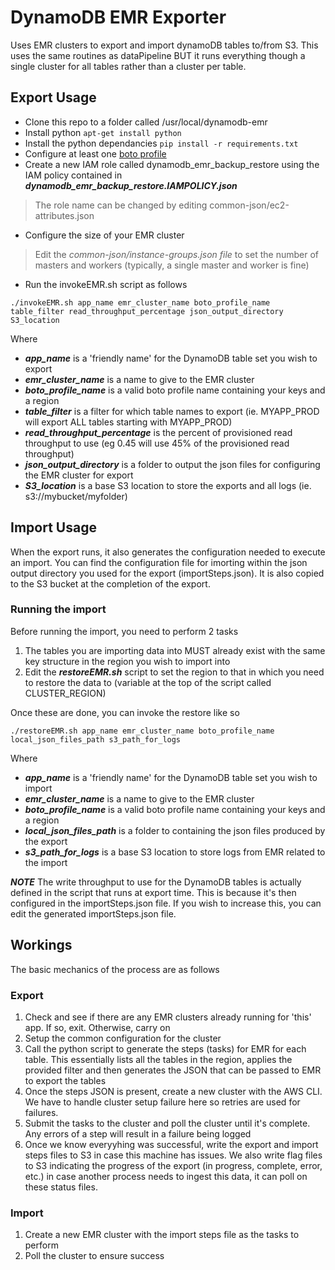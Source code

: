 # DynamoDB EMR Exporter
Uses EMR clusters to export and import dynamoDB tables to/from S3.  This uses the same routines as dataPipeline BUT it runs everything though a single cluster for all tables rather than a cluster per table.

## Export Usage

* Clone this repo to a folder called /usr/local/dynamodb-emr
* Install python
``` apt-get install python ```
 * Install the python dependancies
``` pip install -r requirements.txt ```
* Configure at least one [boto profile](http://boto.cloudhackers.com/en/latest/boto_config_tut.html)
* Create a new IAM role called dynamodb_emr_backup_restore using the IAM policy contained in _**dynamodb_emr_backup_restore.IAMPOLICY.json**_

>The role name can be changed by editing common-json/ec2-attributes.json

* Configure the size of your EMR cluster
 
>Edit the *common-json/instance-groups.json file* to set the number of masters and workers (typically, a single master and worker is fine)

* Run the invokeEMR.sh script as follows

```
./invokeEMR.sh app_name emr_cluster_name boto_profile_name table_filter read_throughput_percentage json_output_directory S3_location
```

Where

* _**app_name**_ is a 'friendly name' for the DynamoDB table set you wish to export
* _**emr_cluster_name**_ is a name to give to the EMR cluster
* _**boto_profile_name**_ is a valid boto profile name containing your keys and a region
* _**table_filter**_ is a filter for which table names to export (ie. MYAPP_PROD will export ALL tables starting with MYAPP_PROD)
* _**read_throughput_percentage**_ is the percent of provisioned read throughput to use (eg 0.45 will use 45% of the provisioned read throughput)
* _**json_output_directory**_ is a folder to output the json files for configuring the EMR cluster for export
* _**S3_location**_ is a base S3 location to store the exports and all logs (ie. s3://mybucket/myfolder)

## Import Usage

When the export runs, it also generates the configuration needed to execute an import. You can find the configuration file for imorting within the json output directory you used for the export (importSteps.json).  It is also copied to the S3 bucket at the completion of the export.

### Running the import 

Before running the import, you need to perform 2 tasks

1. The tables you are importing data into MUST already exist with the same key structure in the region you wish to import into
2. Edit the _**restoreEMR.sh**_ script to set the region to that in which you need to restore the data to (variable at the top of the script called CLUSTER_REGION)

Once these are done, you can invoke the restore like so

```
./restoreEMR.sh app_name emr_cluster_name boto_profile_name local_json_files_path s3_path_for_logs
```

Where

* _**app_name**_ is a 'friendly name' for the DynamoDB table set you wish to import
* _**emr_cluster_name**_ is a name to give to the EMR cluster
* _**boto_profile_name**_ is a valid boto profile name containing your keys and a region
* _**local_json_files_path**_ is a folder to containing the json files produced by the export
* _**s3_path_for_logs**_ is a base S3 location to store logs from EMR related to the import

_**NOTE**_
The write throughput to use for the DynamoDB tables is actually defined in the script that runs at export time.  This is because it's then configured in the importSteps.json file.  If you wish to increase this, you can edit the generated importSteps.json file.


## Workings

The basic mechanics of the process are as follows

### Export

1. Check and see if there are any EMR clusters already running for 'this' app.  If so, exit.  Otherwise, carry on
2. Setup the common configuration for the cluster
3. Call the python script to generate the steps (tasks) for EMR for each table.  This essentially lists all the tables in the region, applies the provided filter and then generates the JSON that can be passed to EMR to export the tables
4. Once the steps JSON is present, create a new cluster with the AWS CLI. We have to handle cluster setup failure here so retries are used for failures.
5. Submit the tasks to the cluster and poll the cluster until it's complete.  Any errors of a step will result in a failure being logged
6. Once we know everyyhing was successful, write the export and import steps files to S3 in case this machine has issues.  We also write flag files to S3 indicating the progress of the export (in progress, complete, error, etc.) in case another process needs to ingest this data, it can poll on these status files.


### Import

1. Create a new EMR cluster with the import steps file as the tasks to perform
2. Poll the cluster to ensure success
